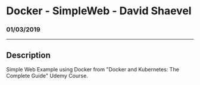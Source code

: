# Docker - SimpleWeb - David Shaevel

### 01/03/2019

---

## Description
Simple Web Example using Docker from "Docker and Kubernetes: The Complete Guide" Udemy Course.